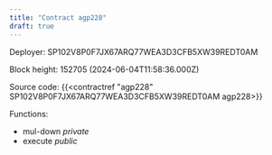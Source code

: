 ```yaml
---
title: "Contract agp228"
draft: true
---
```

Deployer: SP102V8P0F7JX67ARQ77WEA3D3CFB5XW39REDT0AM


 



Block height: 152705 (2024-06-04T11:58:36.000Z)

Source code: {{<contractref "agp228" SP102V8P0F7JX67ARQ77WEA3D3CFB5XW39REDT0AM agp228>}}

Functions:

* mul-down _private_
* execute _public_

